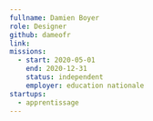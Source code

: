 ```yaml
---
fullname: Damien Boyer
role: Designer
github: dameofr
link:
missions: 
  - start: 2020-05-01 
    end: 2020-12-31 
    status: independent
    employer: education nationale
startups: 
  - apprentissage
---
```

